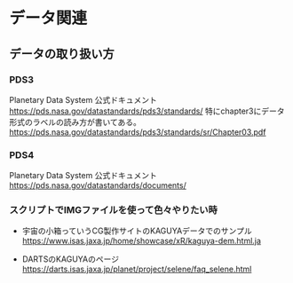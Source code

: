 # データ関連

## データの取り扱い方

### PDS3
Planetary Data System 公式ドキュメント
<https://pds.nasa.gov/datastandards/pds3/standards/>
特にchapter3にデータ形式のラベルの読み方が書いてある。
<https://pds.nasa.gov/datastandards/pds3/standards/sr/Chapter03.pdf>

### PDS4
Planetary Data System 公式ドキュメント
<https://pds.nasa.gov/datastandards/documents/>

### スクリプトでIMGファイルを使って色々やりたい時
- 宇宙の小箱っていうCG製作サイトのKAGUYAデータでのサンプル
<https://www.isas.jaxa.jp/home/showcase/xR/kaguya-dem.html.ja>

- DARTSのKAGUYAのページ
<https://darts.isas.jaxa.jp/planet/project/selene/faq_selene.html>